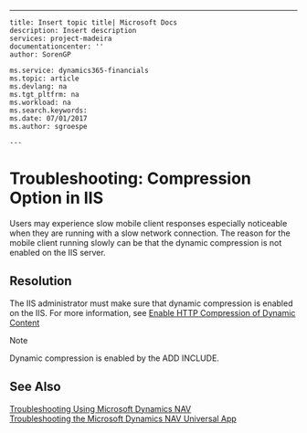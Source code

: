 ---
    title: Insert topic title| Microsoft Docs
    description: Insert description
    services: project-madeira
    documentationcenter: ''
    author: SorenGP

    ms.service: dynamics365-financials
    ms.topic: article
    ms.devlang: na
    ms.tgt_pltfrm: na
    ms.workload: na
    ms.search.keywords:
    ms.date: 07/01/2017
    ms.author: sgroespe

    ---
# Troubleshooting: Compression Option in IIS
Users may experience slow mobile client responses especially noticeable when they are running with a slow network connection. The reason for the mobile client running slowly can be that the dynamic compression is not enabled on the IIS server.  
  
## Resolution  
 The IIS administrator must make sure that dynamic compression is enabled on the IIS. For more information, see [Enable HTTP Compression of Dynamic Content](http://go.microsoft.com/fwlink/?LinkId=392634)  
  
> [!NOTE]  
>  Dynamic compression is enabled by the ADD INCLUDE<!--[!INCLUDE[navnow](../../includes/nav_web_server_md.md)]-->.  
  
## See Also  
 [Troubleshooting Using Microsoft Dynamics NAV](../troubleshooting-using-microsoft-dynamics-nav.md)   
 [Troubleshooting the Microsoft Dynamics NAV Universal App](../Troubleshooting%20the%20Microsoft%20Dynamics%20NAV%20Universal%20App.md)